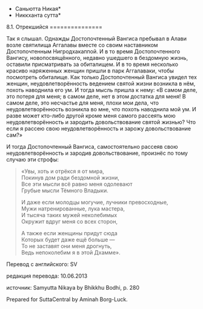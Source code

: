 * Саньютта Никая*
* Никкханта сутта*

8\.1\. Отрекшийся
\=\=\=\=\=\=\=\=\=\=\=\=\=\=\=

Так я слышал\. Однажды Достопочтенный Вангиса пребывал в Алави возле святилища Аггалавы вместе со своим наставником Достопочтенным Нигродхакаппой\. И в то время Достопочтенного Вангису, новопосвящённого, недавно ушедшего в бездомную жизнь, оставили присматривать за обиталищем\. И в то время несколько красиво наряженных женщин пришли в парк Аггалаваки, чтобы посмотреть обиталище\. Как только Достопочтенный Вангиса увидел тех женщин, неудовлетворённость ведением святой жизни возникла в нём, похоть наводнила его ум\. И тогда мысль пришла к нему: «В самом деле, это потеря для меня; в самом деле, нет в этом достатка для меня\! В самом деле, это несчастье для меня, плохи мои дела, что неудовлетворённость возникла во мне, что похоть наводнила мой ум\. И разве может кто\-либо другой кроме меня самого рассеять мою неудовлетворённость и зародить довольствование святой жизнью? Что если я рассею свою неудовлетворённость и зарожу довольствование сам?»

И тогда Достопочтенный Вангиса, самостоятельно рассеяв свою неудовлетворённость и зародив довольствование, произнёс по тому случаю эти строфы:

> «Увы, хоть и отрёкся я от мира,  
> Покинув дом ради бездомной жизни,  
> Все эти мысли всё равно меня одолевают  
> Грубые мысли Тёмного Владыки\.  
>   
> И даже если молодцы могучие, лучники превосходные,  
> Мужи натренированные, лука мастера,  
> И тысяча таких мужей неколебимых  
> Окружит вдруг меня со всех сторон,  
>   
> А также если женщины придут сюда  
> Которых будет даже ещё больше —  
> То не заставят они меня дрогнуть,  
> Ведь непоколебим я в этой Дхамме»\.

Перевод с английского: SV

редакция перевода: 10\.06\.2013

источник: Samyutta Nikaya by Bhikkhu Bodhi, p\. 280

Prepared for SuttaCentral by Aminah Borg\-Luck\.